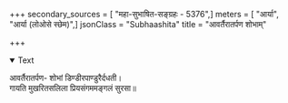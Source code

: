 +++
secondary_sources = [ "महा-सुभाषित-सङ्ग्रहः - 5376",]
meters = [ "आर्या", "आर्या (लोओसे स्छेम)",]
jsonClass = "Subhaashita"
title = "आवर्तैरातर्पण शोभाम्"

+++

<details open><summary>Text</summary>

आवर्तैरातर्पण- शोभां डिण्डीरपाण्डुरैर्दधती।  
गायति मुखरितसलिला प्रियसंगममङ्गलं सुरसा॥
</details>
